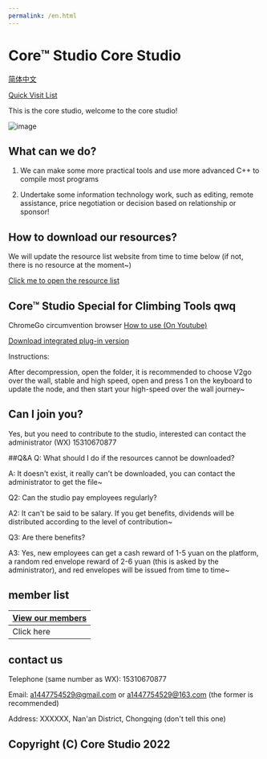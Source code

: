 ```yaml
---
permalink: /en.html
---
```


# Core™ Studio Core Studio

[简体中文](https://corestudi0.github.io)

[Quick Visit List](https://corestudi0.github.io/list)

This is the core studio, welcome to the core studio!

![image](https://download.123pan.cn/123-531/7a57739b/1767126-0/7a57739b498eeb79e39b7709a372f213?v=3&t=1649938297&s=9fc4aeead4414cca0d8abb22d29a7d13&i=7756952a&filename=CORESTUDIO.png)
## What can we do?
1. We can make some more practical tools and use more advanced C++ to compile most programs

2. Undertake some information technology work, such as editing, remote assistance, price negotiation or decision based on relationship or sponsor!

## How to download our resources?
We will update the resource list website from time to time below (if not, there is no resource at the moment~)

[Click me to open the resource list](https://www.123pan.com/s/dUF9-Pskw3)

## Core™ Studio Special for Climbing Tools qwq

ChromeGo circumvention browser
[How to use (On Youtube)](https://www.youtube.com/watch?v=fAhzDLVjml8)

[Download integrated plug-in version](https://www.123pan.com/s/dUF9-Xskw3)

Instructions:

After decompression, open the folder, it is recommended to choose V2go over the wall, stable and high speed, open and press 1 on the keyboard to update the node, and then start your high-speed over the wall journey~

## Can I join you?
Yes, but you need to contribute to the studio, interested can contact the administrator (WX) 15310670877

##Q&A
Q: What should I do if the resources cannot be downloaded?

A: It doesn't exist, it really can't be downloaded, you can contact the administrator to get the file~

Q2: Can the studio pay employees regularly?

A2: It can't be said to be salary. If you get benefits, dividends will be distributed according to the level of contribution~

Q3: Are there benefits?

A3: Yes, new employees can get a cash reward of 1-5 yuan on the platform, a random red envelope reward of 2-6 yuan (this is asked by the administrator), and red envelopes will be issued from time to time~

## member list

| [View our members](https://corestudi0.github.io/list/members) |
| - |
| Click here |

## contact us
Telephone (same number as WX): 15310670877

Email: a1447754529@gmail.com or a1447754529@163.com (the former is recommended)

Address: XXXXXX, Nan'an District, Chongqing (don't tell this one)

## Copyright (C) Core Studio 2022
